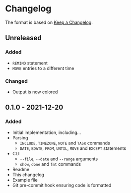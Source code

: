 # Changelog

The format is based on [Keep a Changelog](https://keepachangelog.com/en/1.0.0/).

## Unreleased

### Added
- `REMIND` statement
- `MOVE` entries to a different time

### Changed
- Output is now colored

## 0.1.0 - 2021-12-20

### Added
- Initial implementation, including...
- Parsing
    - `INCLUDE`, `TIMEZONE`, `NOTE` and `TASK` commands
    - `DATE`, `BDATE`, `FROM`, `UNTIL`, `MOVE` and `EXCEPT` statements
- CLI
    - `--file`, `--date` and `--range` arguments
    - `show`, `done` and `fmt` commands
- Readme
- This changelog
- Example file
- Git pre-commit hook ensuring code is formatted
